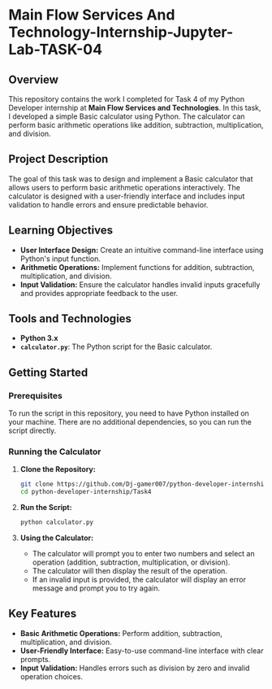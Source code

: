# Main Flow Services And Technology-Internship-Jupyter-Lab-TASK-04

## Overview

This repository contains the work I completed for Task 4 of my Python Developer internship at **Main Flow Services and Technologies**. In this task, I developed a simple Basic calculator using Python. The calculator can perform basic arithmetic operations like addition, subtraction, multiplication, and division.

## Project Description

The goal of this task was to design and implement a Basic calculator that allows users to perform basic arithmetic operations interactively. The calculator is designed with a user-friendly interface and includes input validation to handle errors and ensure predictable behavior.

## Learning Objectives

- **User Interface Design:** Create an intuitive command-line interface using Python's input function.
- **Arithmetic Operations:** Implement functions for addition, subtraction, multiplication, and division.
- **Input Validation:** Ensure the calculator handles invalid inputs gracefully and provides appropriate feedback to the user.

## Tools and Technologies

- **Python 3.x**
- **`calculator.py`**: The Python script for the Basic calculator.


## Getting Started

### Prerequisites

To run the script in this repository, you need to have Python installed on your machine. There are no additional dependencies, so you can run the script directly.

### Running the Calculator

1. **Clone the Repository:**

   ```bash
   git clone https://github.com/Dj-gamer007/python-developer-internship.git
   cd python-developer-internship/Task4
   ```

2. **Run the Script:**

   ```bash
   python calculator.py
   ```

3. **Using the Calculator:**

   - The calculator will prompt you to enter two numbers and select an operation (addition, subtraction, multiplication, or division).
   - The calculator will then display the result of the operation.
   - If an invalid input is provided, the calculator will display an error message and prompt you to try again.


## Key Features

- **Basic Arithmetic Operations:** Perform addition, subtraction, multiplication, and division.
- **User-Friendly Interface:** Easy-to-use command-line interface with clear prompts.
- **Input Validation:** Handles errors such as division by zero and invalid operation choices.


